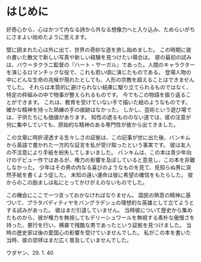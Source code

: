 # はじめに

好奇心から、心はかつて内なる詩から外なる想像力へと入り込み、ためらいがちにさまよい始めたように思えます。

壁に囲まれた心は外に出て、世界の奇妙な道を旅し始めました。 この時期に彼の書いた散文で新しい写真や新しい経験を見つけたい場合は。 彼の最初の試みは、バウ＝タクラニ監督の『ハート・サーガル』であった。人間のキャラクターを演じるロマンチックな役で、これも若い頃に演じたものである。 登場人物の中にどんな生命の兆候が現れたとしても、人形の宗教を超えることはできませんでした。 それらは本質的に避けられない結果に駆り立てられるものではなく、特定の枠組みの中で物事が整えられるものです。 今でもこの物語を振り返ることができます。 これは、教育を受けていない手で描いた絵のようなものです。 確かな精神を持った熟練の手の痕跡はなかった。 しかし、芸術という遊び場では、子供たちにも価値があります。 知性の遮るもののない道では、彼の注意が何に集中していても、原始的な精神のある専門性が彼から出てきました。

この文章に時折浸透する生々しさの証拠は、この記事が世に出た後、バンキムから英語で書かれた一方的な証言を私が受け取ったという事実です。 彼は友人の不注意により手紙を紛失してしまいました。 バンキムは、この本は青少年向けのデビュー作ではあるが、権力の影響を及ぼしていると意見し、この本を非難しなかった。 少年はその男の内なる喜びのようなものを見て、見知らぬ男に突然手紙を書くよう促した。 未知の遠い運命は彼に希望の確信をもたらした。 彼からのこの励ましは私にとってかけがえのないものでした。

この機会にここで一つ言っておかなければなりません。 国民の熱意の精神に基づいて、プラタパディティヤをバングラデシュの理想的な英雄として立てようとする試みがあった。 彼はまだ引退していません。 当時彼について歴史から集めたものから、彼が権力を無視してもデリーシュワールを無視する素朴な傲慢さを持った、悪行を行い、横暴で残酷な男であったという証拠を見つけました。 当時の歴史家は後の愛国心の影響を受けていませんでした。 私がこの本を書いた当時、彼の崇拝はまだ広く普及していませんでした。

ウダヤン、29. 1. 40
